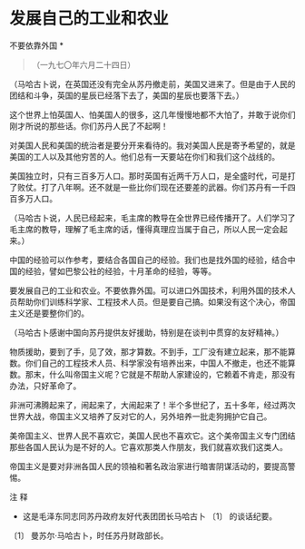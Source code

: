 #  发展自己的工业和农业  
不要依靠外国  *

> （一九七〇年六月二十四日）

（马哈古卜说，在英国还没有完全从苏丹撤走前，美国又进来了。但是由于人民的团结和斗争，英国的星辰已经落下去了，美国的星辰也要落下去。）

这个世界上怕英国人、怕美国人的很多，这几年慢慢地都不大怕了，并敢于说你们刚才所说的那些话。你们苏丹人民了不起啊！

对美国人民和美国的统治者是要分开来看待的。我对美国人民是寄予希望的，就是美国的工人以及其他穷苦的人。他们总有一天要站在你们和我们这个战线的。

美国独立时，只有三百多万人口。那时英国有近两千万人口，是全盛时代，可是打了败仗。打了八年啊。还不就是一些比你们现在还要差的武器。你们苏丹有一千四百多万人口。

（马哈古卜说，人民已经起来，毛主席的教导在全世界已经传播开了。人们学习了毛主席的教导，理解了毛主席的话，懂得真理应当属于自己，所以人民一定会起来。）

中国的经验可以作参考，要结合各国自己的经验。我们也是找外国的经验，结合中国的经验，譬如巴黎公社的经验，十月革命的经验，等等。

要发展自己的工业和农业。不要依靠外国。可以进口外国技术，利用外国的技术人员帮助你们训练科学家、工程技术人员。但是要自己搞。如果没有这个决心，帝国主义还是要整你们的。

（马哈古卜感谢中国向苏丹提供友好援助，特别是在谈判中贯穿的友好精神。）

物质援助，要到了手，见了效，那才算数。不到手，工厂没有建立起来，那不能算数。你们自己的工程技术人员、科学家没有培养出来，中国人不撤走，也还不能算数。那末，什么叫帝国主义呢？它就是不帮助人家建设的，它赖着不肯走，那没有办法，只好革命了。

非洲可沸腾起来了，闹起来了，大闹起来了！半个多世纪了，五十多年，经过两次世界大战，帝国主义又培养了反对它的人，另外培养一批走狗拥护它自己。

美帝国主义、世界人民不喜欢它，美国人民也不喜欢它。这个美帝国主义专门团结那些各国人民认为是不好的人。它喜欢那类人作朋友，我们就喜欢我们这类人。

帝国主义是要对非洲各国人民的领袖和著名政治家进行暗害阴谋活动的，要提高警惕。

注 释

*  这是毛泽东同志同苏丹政府友好代表团团长马哈古卜  〔1〕  的谈话纪要。 

〔1〕  曼苏尔·马哈古卜，时任苏丹财政部长。

  

